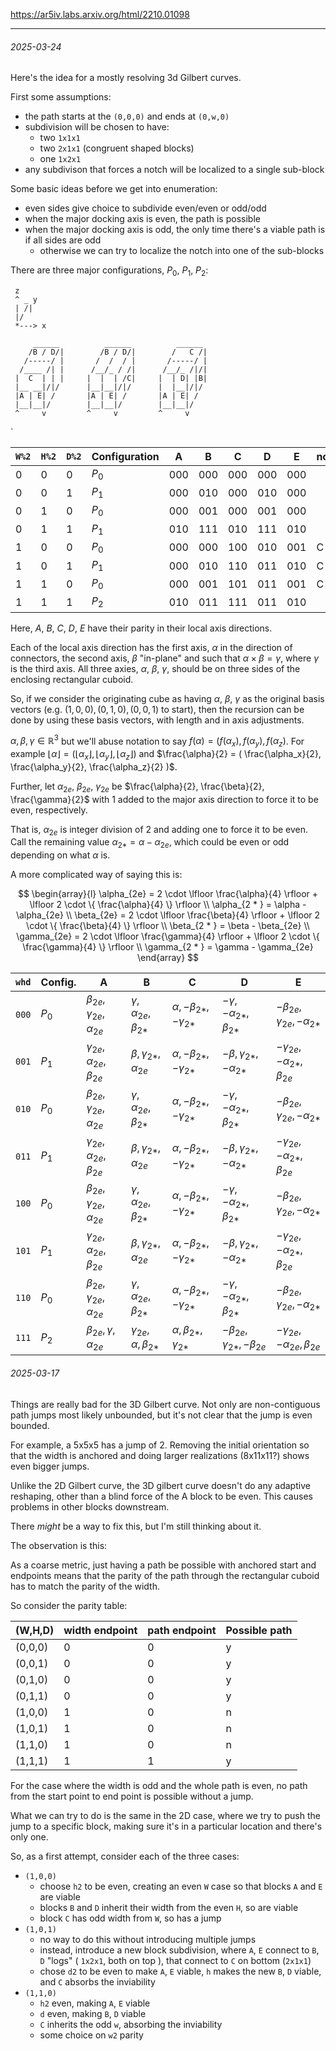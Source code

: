 https://ar5iv.labs.arxiv.org/html/2210.01098

---

###### 2025-03-24

Here's the idea for a mostly resolving 3d Gilbert curves.

First some assumptions:

* the path starts at the `(0,0,0)` and ends at `(0,w,0)`
* subdivision will be chosen to have:
  - two `1x1x1`
  - two `2x1x1` (congruent shaped blocks)
  - one `1x2x1`
* any subdivison that forces a notch will be localized
  to a single sub-block

Some basic ideas before we get into enumeration:

* even sides give choice to subdivide even/even or odd/odd
* when the major docking axis is even, the path is possible
* when the major docking axis is odd, the only time
  there's a viable path is if all sides are odd
  - otherwise we can try to localize the notch into one
    of the sub-blocks

There are three major configurations, $P_0$, $P_1$, $P_2$:

```
 z
 ^ _ y
 | /|
 |/
 *---> x

     ______          ______          ______
    /B / D/|        /B / D/|        /   C /|
   /-----/ |       /  /  / |       /-----/ |
  /____ /| |      /__/_ / /|      /__/_ /|/|
 |  C  | | |     |  |  | /C|     |  | D| |B|
 |__ __|/|/      |__|__|/|/      |  |__|/|/
 |A | E| /       |A | E| /       |A | E| /
 |__|__|/        |__|__|/        |__|__|/
 ^     v         ^     v         ^     v
```

`

| `W%2` | `H%2` | `D%2` | Configuration |  A  |  B  |  C  |  D  |  E  | notch |
|-------|-------|-------|---------------|-----|-----|-----|-----|-----|-------|
|   0   |   0   |   0   | $P_0$				  | 000 | 000 | 000 | 000 | 000 |       |
|   0   |   0   |   1   | $P_1$				  | 000 | 010 | 000 | 010 | 000 |       |
|   0   |   1   |   0   | $P_0$				  | 000 | 001 | 000 | 001 | 000 |       |
|   0   |   1   |   1   | $P_1$				  | 010 | 111 | 010 | 111 | 010 |       |
|   1   |   0   |   0   | $P_0$				  | 000 | 000 | 100 | 010 | 001 |   C   |
|   1   |   0   |   1   | $P_1$				  | 000 | 010 | 110 | 011 | 010 |   C   |
|   1   |   1   |   0   | $P_0$				  | 000 | 001 | 101 | 011 | 001 |   C   |
|   1   |   1   |   1   | $P_2$				  | 010 | 011 | 111 | 011 | 010 |       |

Here, $A$, $B$, $C$, $D$, $E$ have their parity in their local axis directions.

Each of the local axis direction has the first axis, $\alpha$ in the direction of connectors,
the second axis, $\beta$ "in-plane" and such that $\alpha \times \beta = \gamma$, where $\gamma$
is the third axis.
All three axies, $\alpha$, $\beta$, $\gamma$, should be on three sides of the enclosing
rectangular cuboid.

So, if we consider the originating cube as having $\alpha$, $\beta$, $\gamma$ as the
original basis vectors (e.g. $(1,0,0), (0,1,0), (0,0,1)$ to start), then the
recursion can be done by using these basis vectors, with length and in axis adjustments.

$\alpha, \beta, \gamma \in \mathbb{R}^3$ but we'll abuse notation to say
$f(\alpha) = (f(\alpha_x), f(\alpha_y), f(\alpha_z)$.
For example $\lfloor \alpha \rfloor = ( \lfloor \alpha_x \rfloor, \lfloor \alpha_y \rfloor, \lfloor \alpha_z \rfloor)$
and $\frac{\alpha}{2} = ( \frac{\alpha_x}{2}, \frac{\alpha_y}{2}, \frac{\alpha_z}{2} )$.

Further, let $\alpha_{2e}$, $\beta_{2e}$, $\gamma_{2e}$ be
$\frac{\alpha}{2}, \frac{\beta}{2}, \frac{\gamma}{2}$ with
1 added to the major axis direction to force it to be even, respectively.

That is, $\alpha_{2e}$ is integer division of 2 and adding one to force it to be even.
Call the remaining value $\alpha_{2*} = \alpha - \alpha_{2e}$, which could be even or
odd depending on what $\alpha$ is.

A more complicated way of saying this is:

$$
\begin{array}{l}
\alpha_{2e} = 2 \cdot \lfloor \frac{\alpha}{4} \rfloor + \lfloor 2 \cdot \{ \frac{\alpha}{4} \} \rfloor \\
\alpha_{2 * } = \alpha - \alpha_{2e} \\
\beta_{2e} = 2 \cdot \lfloor \frac{\beta}{4} \rfloor + \lfloor 2 \cdot \{ \frac{\beta}{4} \} \rfloor \\
\beta_{2 * } = \beta - \beta_{2e} \\
\gamma_{2e} = 2 \cdot \lfloor \frac{\gamma}{4} \rfloor + \lfloor 2 \cdot \{ \frac{\gamma}{4} \} \rfloor \\
\gamma_{2 * } = \gamma - \gamma_{2e}
\end{array}
$$


| `whd` | Config. |   A   |   B   |   C   |   D   |   E   |
|-------|---------|-------|-------|-------|-------|-------|
| `000` |  $P_0$  | $\beta_{2e}, \gamma_{2e}, \alpha_{2e}$ | $\gamma, \alpha_{2e}, \beta_{2*}$ | $\alpha, -\beta_{2 * }, -\gamma_{2 * }$ | $-\gamma, -\alpha_{2 * }, \beta_{2 * }$ | $-\beta_{2e}, \gamma_{2e}, -\alpha_{2 * }$ |
| `001` |  $P_1$  | $\gamma_{2e}, \alpha_{2e}, \beta_{2e}$ | $\beta, \gamma_{2 * }, \alpha_{2e}$ | $\alpha, -\beta_{2 * }, -\gamma_{2 * }$ | $-\beta, \gamma_{2 * }, -\alpha_{2 * }$ | $-\gamma_{2 e}, -\alpha_{2 * }, \beta_{2e}$ |
| `010` |  $P_0$  | $\beta_{2e}, \gamma_{2e}, \alpha_{2e}$ | $\gamma, \alpha_{2e}, \beta_{2*}$ | $\alpha, -\beta_{2 * }, -\gamma_{2 * }$ | $-\gamma, -\alpha_{2 * }, \beta_{2 * }$ | $-\beta_{2e}, \gamma_{2e}, -\alpha_{2 * }$ |
| `011` |  $P_1$  | $\gamma_{2e}, \alpha_{2e}, \beta_{2e}$ | $\beta, \gamma_{2 * }, \alpha_{2e}$ | $\alpha, -\beta_{2 * }, -\gamma_{2 * }$ | $-\beta, \gamma_{2 * }, -\alpha_{2 * }$ | $-\gamma_{2 e}, -\alpha_{2 * }, \beta_{2e}$ |
| `100` |  $P_0$  | $\beta_{2e}, \gamma_{2e}, \alpha_{2e}$ | $\gamma, \alpha_{2e}, \beta_{2*}$ | $\alpha, -\beta_{2 * }, -\gamma_{2 * }$ | $-\gamma, -\alpha_{2 * }, \beta_{2 * }$ | $-\beta_{2e}, \gamma_{2e}, -\alpha_{2 * }$ |
| `101` |  $P_1$  | $\gamma_{2e}, \alpha_{2e}, \beta_{2e}$ | $\beta, \gamma_{2 * }, \alpha_{2e}$ | $\alpha, -\beta_{2 * }, -\gamma_{2 * }$ | $-\beta, \gamma_{2 * }, -\alpha_{2 * }$ | $-\gamma_{2 e}, -\alpha_{2 * }, \beta_{2e}$ |
| `110` |  $P_0$  | $\beta_{2e}, \gamma_{2e}, \alpha_{2e}$ | $\gamma, \alpha_{2e}, \beta_{2*}$ | $\alpha, -\beta_{2 * }, -\gamma_{2 * }$ | $-\gamma, -\alpha_{2 * }, \beta_{2 * }$ | $-\beta_{2e}, \gamma_{2e}, -\alpha_{2 * }$ |
| `111` |  $P_2$  | $\beta_{2e}, \gamma, \alpha_{2e}$ | $\gamma_{2e}, \alpha, \beta_{2 * }$ | $\alpha, \beta_{2 * }, \gamma_{2 * }$ | $-\beta_{2e}, \gamma_{2 * }, -\beta_{2 e}$ | $-\gamma_{2e}, -\alpha_{2 e}, \beta_{2e}$ |


###### 2025-03-17

Things are really bad for the 3D Gilbert curve.
Not only are non-contiguous path jumps most likely
unbounded, but it's not clear that the jump is even
bounded.

For example, a 5x5x5 has a jump of 2.
Removing the initial orientation so that the width
is anchored and doing larger realizations (8x11x11?)
shows even bigger jumps.

Unlike the 2D Gilbert curve, the 3D gilbert curve
doesn't do any adaptive reshaping, other than a blind
force of the A block to be even.
This causes problems in other blocks downstream.

There *might* be a way to fix this, but I'm still
thinking about it.

The observation is this:

As a coarse metric, just having a path be possible
with anchored start and endpoints means that the
parity of the path through the rectangular cuboid
has to match the parity of the width.

So consider the parity table:

| (W,H,D) | width endpoint | path endpoint | Possible path |
|---------|----------------|---------------|---------------|
| (0,0,0) | 0 | 0 | y |
| (0,0,1) | 0 | 0 | y |
| (0,1,0) | 0 | 0 | y |
| (0,1,1) | 0 | 0 | y |
| (1,0,0) | 1 | 0 | n |
| (1,0,1) | 1 | 0 | n |
| (1,1,0) | 1 | 0 | n |
| (1,1,1) | 1 | 1 | y |

For the case where the width is odd and the whole path is even,
no path from the start point to end point is possible without
a jump.

What we can try to do is the same in the 2D case, where we
try to push the jump to a specific block, making sure it's
in a particular location and there's only one.

So, as a first attempt, consider each of the three cases:

* `(1,0,0)`
  - choose `h2` to be even, creating an even `W` case so that blocks `A` and `E` are viable
  - blocks `B` and `D` inherit their width from the even `H`, so are viable
  - block `C` has odd width from `W`, so has a jump
* `(1,0,1)`
  - no way to do this without introducing multiple jumps
  - instead, introduce a new block subdivision, where `A`, `E` connect to
    `B`, `D` "logs" ( `1x2x1`, both on top ), that connect to `C` on bottom (`2x1x1`)
  - chose `d2` to be even to make `A`, `E` viable, `h` makes the new `B`, `D` viable,
    and `C` absorbs the inviability
* `(1,1,0)`
  - `h2` even, making `A`, `E` viable
  - `d` even, making `B`, `D` viable
  - `C` inherits the odd `w`, absorbing the inviability
  - some choice on `w2` parity


